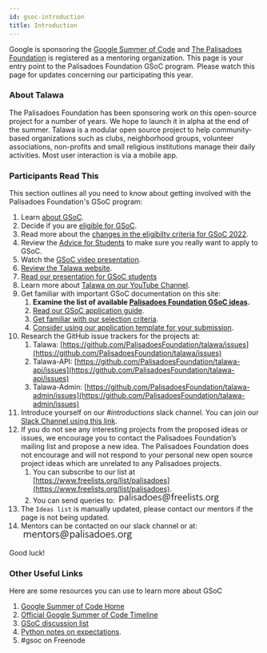```yaml
---
id: gsoc-introduction
title: Introduction
---
```


Google is sponsoring the [Google Summer of Code](https://summerofcode.withgoogle.com/) and [The Palisadoes Foundation](http://www.palisadoes.org) is registered as a mentoring organization. This page is your entry point to the Palisadoes Foundation GSoC program. Please watch this page for updates concerning our participating this year.

### About Talawa

The Palisadoes Foundation has been sponsoring work on this open-source project for a number of years. We hope to launch it in alpha at the end of the summer. Talawa is a modular open source project to help community-based organizations such as clubs, neighborhood groups, volunteer associations, non-profits and small religious institutions manage their daily activities. Most user interaction is via a mobile app.

### Participants Read This

This section outlines all you need to know about getting involved with the Palisadoes Foundation's GSoC program:

1. Learn [about GSoC](https://summerofcode.withgoogle.com/about/).
1. Decide if you are [eligible for GSoC](https://summerofcode.withgoogle.com/get-started/).
1. Read more about the [changes in the eligibilty criteria for GSoC 2022](https://opensource.googleblog.com/2021/11/expanding-google-summer-of-code-in-2022.html).
1. Review the [Advice for Students](https://opensource.googleblog.com/2011/03/dos-and-donts-of-google-summer-of-code.html) to make sure you really want to apply to GSoC.
1. Watch the [GSoC video presentation](https://www.youtube.com/watch?v=S6IP_6HG2QE).
1. [Review the Talawa website](https://palisadoesfoundation.github.io/talawa-docs/docs/).
1. [Read our presentation for GSoC students](http://www.palisadoes.org/wp-content/uploads/2021/03/gsoc-2021-talawa.pdf)
1. Learn more about [Talawa on our YouTube Channel](https://www.youtube.com/watch?v=hKLeU3MlGwY&list=PLv50qHwThlJVTUZsVz2CbRSi2f8uF9XE6).
1. Get familiar with important GSoC documentation on this site:
    1. **Examine the list of available [Palisadoes Foundation GSoC ideas](https://palisadoesfoundation.github.io/talawa-docs/docs/internships/internship-ideas/).**
    1. [Read our GSoC application guide](https://palisadoesfoundation.github.io/talawa-docs/docs/internships/gsoc/gsoc-application-process).
    1. [Get familiar with our selection criteria](https://palisadoesfoundation.github.io/talawa-docs/docs/internships/internship-selection-criteria).
    1. [Consider using our application template for your submission](https://palisadoesfoundation.github.io/talawa-docs/docs/internships/internship-application-template).
1. Research the GitHub issue trackers for the projects at:
    1. Talawa: [https://github.com/PalisadoesFoundation/talawa/issues](https://github.com/PalisadoesFoundation/talawa/issues)
    1. Talawa-API: [https://github.com/PalisadoesFoundation/talawa-api/issues](https://github.com/PalisadoesFoundation/talawa-api/issues)
    1. Talawa-Admin: [https://github.com/PalisadoesFoundation/talawa-admin/issues](https://github.com/PalisadoesFoundation/talawa-admin/issues)
1. Introduce yourself on our *#introductions* slack channel. You can join our [Slack Channel using this link](http://slack.palisadoes.org).
1. If you do not see any interesting projects from the proposed ideas or issues, we encourage you to contact the Palisadoes Foundation’s mailing list and propose a new idea. The Palisadoes Foundation does not encourage and will not respond to your personal new open source project ideas which are unrelated to any Palisadoes projects.
    1. You can subscribe to our list at [https://www.freelists.org/list/palisadoes](https://www.freelists.org/list/palisadoes).  
    1. You can send queries to:
           ![img](/img/email/freelists.png)
1. The `Ideas list` is manually updated, please contact our mentors if the page is not being updated.
1. Mentors can be contacted on our slack channel or at:
       ![img](/img/email/mentors.png)

Good luck!

### Other Useful Links

Here are some resources you can use to learn more about GSoC

1. [Google Summer of Code Home](https://summerofcode.withgoogle.com/)
1. [Official Google Summer of Code Timeline](https://developers.google.com/open-source/gsoc/timeline)
1. [GSoC discussion list](https://groups.google.com/group/google-summer-of-code-discuss)
1. [Python notes on expectations](https://wiki.python.org/moin/SummerOfCode/Expectations).
1. #gsoc on Freenode
